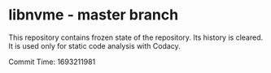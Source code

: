 # libnvme - master branch

This repository contains frozen state of the repository.
Its history is cleared. It is used only for static code
analysis with Codacy.

Commit Time: 1693211981